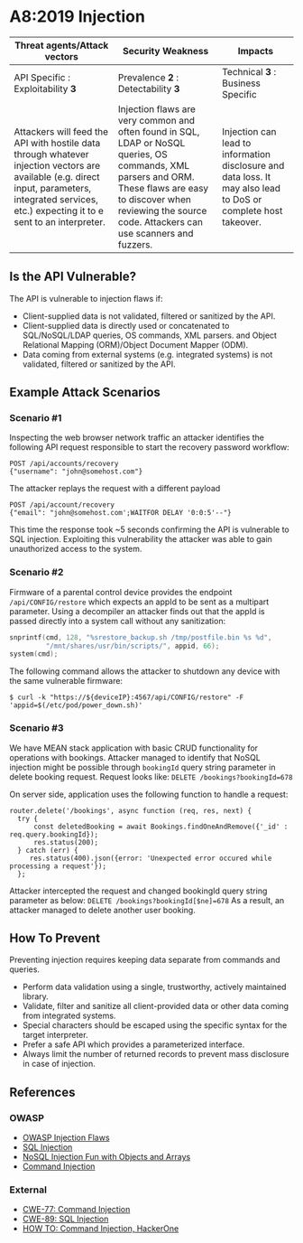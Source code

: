 A8:2019 Injection
=================

| Threat agents/Attack vectors | Security Weakness | Impacts |
| - | - | - |
| API Specific : Exploitability **3** | Prevalence **2** : Detectability **3** | Technical **3** : Business Specific |
| Attackers will feed the API with hostile data through whatever injection vectors are available (e.g. direct input, parameters, integrated services, etc.) expecting it to e sent to an interpreter. | Injection flaws are very common and often found in SQL, LDAP or NoSQL queries, OS commands, XML parsers and ORM. These flaws are easy to discover when reviewing the source code. Attackers can use scanners and fuzzers. | Injection can lead to information disclosure and data loss. It may also lead to DoS or complete host takeover. |

## Is the API Vulnerable?

The API is vulnerable to injection flaws if:

* Client-supplied data is not validated, filtered or sanitized by the API.
* Client-supplied data is directly used or concatenated to SQL/NoSQL/LDAP
  queries, OS commands, XML parsers. and Object Relational Mapping (ORM)/Object
  Document Mapper (ODM).
* Data coming from external systems (e.g. integrated systems) is not validated,
  filtered or sanitized by the API.

## Example Attack Scenarios

### Scenario #1

Inspecting the web browser network traffic an attacker identifies the following
API request responsible to start the recovery password workflow:

```
POST /api/accounts/recovery
{"username": "john@somehost.com"}
```

The attacker replays the request with a different payload

```
POST /api/account/recovery
{"email": "john@somehost.com';WAITFOR DELAY '0:0:5'--"}
```

This time the response took ~5 seconds confirming the API is vulnerable to SQL
injection. Exploiting this vulnerability the attacker was able to gain
unauthorized access to the system.

### Scenario #2

Firmware of a parental control device provides the endpoint
`/api/CONFIG/restore` which expects an appId to be sent as a multipart
parameter. Using a decompiler an attacker finds out that the appId is passed
directly into a system call without any sanitization:

```c
snprintf(cmd, 128, "%srestore_backup.sh /tmp/postfile.bin %s %d",
         "/mnt/shares/usr/bin/scripts/", appid, 66);
system(cmd);
```

The following command allows the attacker to shutdown any device with the same
vulnerable firmware:

```
$ curl -k "https://${deviceIP}:4567/api/CONFIG/restore" -F 'appid=$(/etc/pod/power_down.sh)'
```

### Scenario #3

We have MEAN stack application with basic CRUD functionality for operations with
bookings. Attacker managed to identify that NoSQL injection might be possible
through `bookingId` query string parameter in delete booking request.
Request looks like:
`DELETE /bookings?bookingId=678`

On server side, application uses the following function to handle a request:

```
router.delete('/bookings', async function (req, res, next) {
  try {
      const deletedBooking = await Bookings.findOneAndRemove({'_id' : req.query.bookingId});
      res.status(200);
  } catch (err) {
     res.status(400).json({error: 'Unexpected error occured while processing a request'});
  };
```

Attacker intercepted the request and changed bookingId query string parameter as below:
`DELETE /bookings?bookingId[$ne]=678`
As a result, an attacker managed to delete another user booking.

## How To Prevent

Preventing injection requires keeping data separate from commands and queries.

* Perform data validation using a single, trustworthy, actively maintained
  library.
* Validate, filter and sanitize all client-provided data or other data coming
  from integrated systems.
* Special characters should be escaped using the specific syntax for the target
  interpreter.
* Prefer a safe API which provides a parameterized interface.
* Always limit the number of returned records to prevent mass disclosure in case
  of injection.

## References

### OWASP

* [OWASP Injection Flaws][1]
* [SQL Injection][2]
* [NoSQL Injection Fun with Objects and Arrays][3]
* [Command Injection][4]

### External

* [CWE-77: Command Injection][5]
* [CWE-89: SQL Injection][6]
* [HOW TO: Command Injection, HackerOne][7]

[1]: https://www.owasp.org/index.php/Injection_Flaws
[2]: https://www.owasp.org/index.php/SQL_Injection
[3]: https://www.owasp.org/images/e/ed/GOD16-NOSQL.pdf
[4]: https://www.owasp.org/index.php/Command_Injection
[5]: https://cwe.mitre.org/data/definitions/77.html
[6]: https://cwe.mitre.org/data/definitions/89.html
[7]: https://www.hackerone.com/blog/how-to-command-injections
